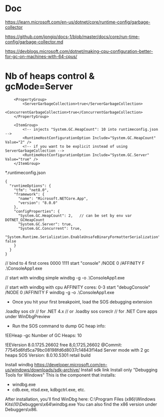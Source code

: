
# Doc
https://learn.microsoft.com/en-us/dotnet/core/runtime-config/garbage-collector

https://github.com/jongio/docs-1/blob/master/docs/core/run-time-config/garbage-collector.md

https://devblogs.microsoft.com/dotnet/making-cpu-configuration-better-for-gc-on-machines-with-64-cpus/


# Nb of heaps control & gcMode=Server

```
    <PropertyGroup>
        <ServerGarbageCollection>true</ServerGarbageCollection>
        <ConcurrentGarbageCollection>true</ConcurrentGarbageCollection>
    </PropertyGroup>

    <ItemGroup>
        <!-- injects "System.GC.HeapCount": 10 into runtimeconfig.json -->
        <RuntimeHostConfigurationOption Include="System.GC.HeapCount" Value="2" />
        <!-- if you want to be explicit instead of using ServerGarbageCollection -->
        <RuntimeHostConfigurationOption Include="System.GC.Server" Value="true" />
    </ItemGroup>
```



*.runtimeconfig.json

```
{
  "runtimeOptions": {
    "tfm": "net8.0",
    "framework": {
      "name": "Microsoft.NETCore.App",
      "version": "8.0.0"
    },
    "configProperties": {
      "System.GC.HeapCount": 2,   // can be set by env var DOTNET_GCHeapCount
      "System.GC.Server": true,
      "System.GC.Concurrent": true,
      "System.Runtime.Serialization.EnableUnsafeBinaryFormatterSerialization": false
    }
  }
}

```

// bind to 4 first cores 0000 1111
start "console" /NODE 0 /AFFINITY F .\ConsoleApp1.exe

// start with windbg simple
windbg -g -o .\ConsoleApp1.exe

// start with windbg with cpu AFFINITY cores: 0-3
start "debugConsole" /NODE 0 /AFFINITY F windbg -g -o .\ConsoleApp1.exe

- Once you hit your first breakpoint, load the SOS debugging extension

.loadby sos clr            // for .NET 4.x
// or
.loadby sos coreclr        // for .NET Core apps under WinDbgPreview


- Run the SOS command to dump GC heap info:

!EEHeap -gc
Number of GC Heaps: 10



!EEVersion
8.0.1725.26602 free
8,0,1725,26602 @Commit: 77545d6fd5ca79bc08198fd6d8037c14843f14ad
Server mode with 2 gc heaps
SOS Version: 8.0.10.5301 retail build



Install windbg
https://developer.microsoft.com/en-us/windows/downloads/sdk-archive/
Install sdk link
Install only "Debugging Tools for Windows"
This is the component that installs:

* windbg.exe
* cdb.exe, ntsd.exe, kdbgctrl.exe, etc.

After installation, you'll find WinDbg here:
C:\Program Files (x86)\Windows Kits\10\Debuggers\x64\windbg.exe
You can also find the x86 version under Debuggers\x86\.